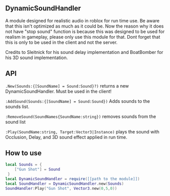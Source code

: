 ## DynamicSoundHandler

A module designed for realistic audio in roblox for run time use. Be aware that this isn't optimized as much as it could be.
Now the reason why it does not have "stop sound" function is because this was designed to be used for realism in gameplay, please only use this module for that.
Dont forget that this is only to be used in the client and not the server.

Credits to Sleitnick for his sound delay implementation and BoatBomber for his 3D sound implementation.

## API
`.New(Sounds:{[SoundName] = Sound:Sound}?)`
returns a new DynamicSoundHandler. Must be used in the client!

`:AddSound(Sounds:{[SoundName] = Sound:Sound})`
Adds sounds to the sounds list.

`:RemoveSound(SoundNames{SoundName:string})`
removes sounds from the sound list

`:Play(SoundName:string, Target:Vector3|Instance)`
plays the sound with Occlusion, Delay, and 3D sound effect applied in run time.

## How to use

```lua
local Sounds = {
    ["Gun Shot"] = Sound
 }
local DynamicSoundHandler = require([[path to the module]])
local SoundHandler = DynamicSoundHandler.new(Sounds)
SoundHandler:Play("Gun Shot", Vector3.new(0,5,0))
```
